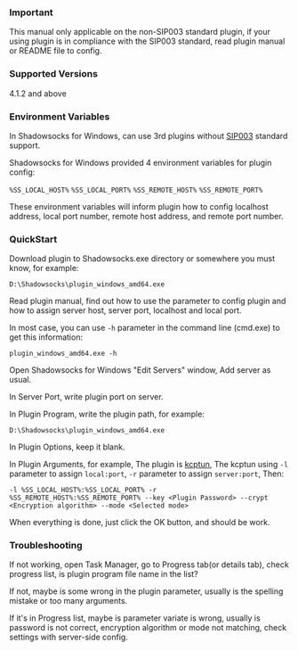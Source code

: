### Important
This manual only applicable on the non-SIP003 standard plugin, if your using plugin is in compliance with the SIP003 standard, read plugin manual or README file to config.

### Supported Versions
4.1.2 and above

### Environment Variables

In Shadowsocks for Windows, can use 3rd plugins without [SIP003](https://github.com/shadowsocks/shadowsocks-org/wiki/Plugin) standard support.

Shadowsocks for Windows provided 4 environment variables for plugin config:

`%SS_LOCAL_HOST%` `%SS_LOCAL_PORT%` `%SS_REMOTE_HOST%` `%SS_REMOTE_PORT%`

These environment variables will inform plugin how to config localhost address, local port number, remote host address, and remote port number.

### QuickStart
Download plugin to Shadowsocks.exe directory or somewhere you must know, for example: 
```
D:\Shadowsocks\plugin_windows_amd64.exe
```

Read plugin manual, find out how to use the parameter to config plugin and how to assign server host, server port, localhost and local port.

In most case, you can use `-h` parameter in the command line (cmd.exe) to get this information:
```
plugin_windows_amd64.exe -h
```

Open Shadowsocks for Windows "Edit Servers" window, Add server as usual.

In Server Port, write plugin port on server.

In Plugin Program, write the plugin path, for example: 
```
D:\Shadowsocks\plugin_windows_amd64.exe
```

In Plugin Options, keep it blank.

In Plugin Arguments, for example, The plugin is [kcptun](https://github.com/xtaci/kcptun), The kcptun using `-l` parameter to assign `local:port`, `-r` parameter to assign `server:port`, Then:
```
-l %SS_LOCAL_HOST%:%SS_LOCAL_PORT% -r %SS_REMOTE_HOST%:%SS_REMOTE_PORT% --key <Plugin Password> --crypt <Encryption algorithm> --mode <Selected mode>
```

When everything is done, just click the OK button, and should be work.

### Troubleshooting
If not working, open Task Manager, go to Progress tab(or details tab), check progress list, is plugin program file name in the list? 

If not, maybe is some wrong in the plugin parameter, usually is the spelling mistake or too many arguments.

If it's in Progress list, maybe is parameter variate is wrong, usually is password is not correct, encryption algorithm or mode not matching, check settings with server-side config.
